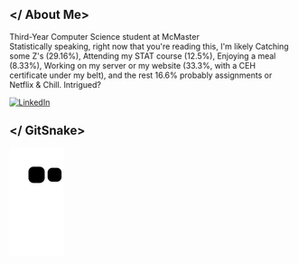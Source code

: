 ## </ About Me>
Third-Year Computer Science student at McMaster<br>
Statistically speaking, right now that you're reading this, I'm likely Catching some Z's (29.16%), Attending my STAT course (12.5%), Enjoying a meal (8.33%), Working on my server or my website (33.3%, with a CEH certificate under my belt), and the rest 16.6% probably assignments or Netflix & Chill. Intrigued?


[![LinkedIn](https://img.shields.io/badge/LinkedIn-%230077B5.svg?logo=linkedin&logoColor=white)](https://linkedin.com/in/moeinroghani/) 

## </ GitSnake>
<!--![snake gif](https://github.com/MoeinRoghani/MoeinRoghani/blob/gh-pages/github-contribution-grid-snake.gif)-->
<picture>
  <source
    media="(prefers-color-scheme: dark)"
    srcset="
      https://github.com/MoeinRoghani/MoeinRoghani/blob/gh-pages/github-contribution-grid-snake.svg
    "
  />
  <source
    media="(prefers-color-scheme: light)"
    srcset="
      https://github.com/MoeinRoghani/MoeinRoghani/blob/gh-pages/github-contribution-grid-snake.svg
    "
  />
  <img
    alt="github contribution grid snake animation"
    src="https://github.com/MoeinRoghani/MoeinRoghani/blob/gh-pages/github-contribution-grid-snake.svg"
  />
</picture>

<!--
## </ Tech Stack>
![C](https://img.shields.io/badge/c-%23202020.svg?style=flat-square&logo=c&logoColor=white)
![C++](https://img.shields.io/badge/c++-%23202020.svg?style=flat-square&logo=c%2B%2B&logoColor=white)
![HTML5](https://img.shields.io/badge/html5-%23202020.svg?style=flat-square&logo=html5&logoColor=white)
![LaTeX](https://img.shields.io/badge/latex-%23202020.svg?style=flat-square&logo=latex&logoColor=white)
![Apache](https://img.shields.io/badge/apache-%23202020.svg?style=flat-square&logo=apache&logoColor=white)
![Adobe Photoshop](https://img.shields.io/badge/adobephotoshop-%23202020.svg?style=flat-square&logo=adobephotoshop&logoColor=white)
![PyTorch](https://img.shields.io/badge/PyTorch-%23202020.svg?style=flat-square&logo=PyTorch&logoColor=white)
![Keras](https://img.shields.io/badge/Keras-%23202020.svg?style=flat-square&logo=Keras&logoColor=white)
![R](https://img.shields.io/badge/r-%23992063.svg?style=flat-square&logo=r&logoColor=white)
![Java](https://img.shields.io/badge/java-%23992063.svg?style=flat-square&logo=java&logoColor=white)
![UNITY](https://img.shields.io/badge/Unity-%23992063.svg?style=flat-square&logo=unity&logoColor=white)
![MySQL](https://img.shields.io/badge/mysql-%23992063.svg?style=flat-square&logo=mysql&logoColor=white)
![Pandas](https://img.shields.io/badge/pandas-%23992063.svg?style=flat-square&logo=pandas&logoColor=white)
![Plotly](https://img.shields.io/badge/Plotly-%23992063.svg?style=flat-square&logo=plotly&logoColor=white)
![TensorFlow](https://img.shields.io/badge/TensorFlow-%23992063.svg?style=flat-square&logo=TensorFlow&logoColor=white)
![C#](https://img.shields.io/badge/c%23-%23992063.svg?style=flat-square&logo=c-sharp&logoColor=white)
![CSS3](https://img.shields.io/badge/css3-%23992063.svg?style=flat-square&logo=css3&logoColor=white)
![JavaScript](https://img.shields.io/badge/javascript-%23992063.svg?style=flat-square&logo=javascript&logoColor=white)
![React](https://img.shields.io/badge/react-%23992063.svg?style=flat-square&logo=react&logoColor=white)
![Nginx](https://img.shields.io/badge/nginx-%23992063.svg?style=flat-square&logo=nginx&logoColor=white)
![SciPy](https://img.shields.io/badge/SciPy-%23992063.svg?style=flat-square&logo=scipy&logoColor=white)
![NumPy](https://img.shields.io/badge/numpy-%23992063.svg?style=flat-square&logo=numpy&logoColor=white)
![scikit-learn](https://img.shields.io/badge/scikit--learn-%23992063.svg?style=flat-square&logo=scikit-learn&logoColor=white)
![Haskell](https://img.shields.io/badge/Haskell-%23992063?style=flat-square&logo=haskell&logoColor=white)
![Elm](https://img.shields.io/badge/Elm-%23992063?style=flat-square&logo=elm&logoColor=white)
![.Net](https://img.shields.io/badge/.NET-%23992063?style=flat-square&logo=.net&logoColor=white)
![Python](https://img.shields.io/badge/python-%23202020?style=flat-square&logo=python&logoColor=white)
![Arduino](https://img.shields.io/badge/-Arduino-%23202020?style=flat-square&logo=Arduino&logoColor=white)
![LINUX](https://img.shields.io/badge/Linux-%23202020?style=flat-square&logo=linux&logoColor=white)
-->




<!--### Meme of the Day
<img src="https://rm.up.railway.app/" width="256px"/>

---
[![](https://visitcount.itsvg.in/api?id=MoeinRoghani&icon=1&color=0)](https://visitcount.itsvg.in)

# this is for size, big to small, #, ##, ###,-->
